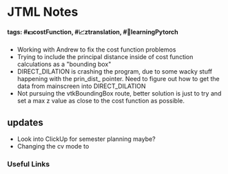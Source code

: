 # JTML Notes
#### tags: #💵costFunction, #📈ztranslation, #🐒learningPytorch 
- Working with Andrew to fix the cost function problemos
- Trying to include the principal distance inside of cost function calculations as a "bounding box"
- DIRECT_DILATION is crashing the program, due to some wacky stuff happening with the prin_dist_ pointer. Need to figure out how to get the data from mainscreen into DIRECT_DILATION
- Not pursuing the vtkBoundingBox route, better solution is just to try and set a max z value as close to the cost function as possible.
## updates
- Look into ClickUp for semester planning maybe?
- Changing the cv mode to 

### Useful Links
